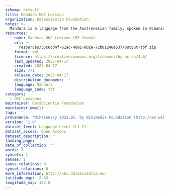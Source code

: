 ```yaml
---
schema: default
title: Mandara UKC Lexicon
organization: DataScientia Foundation
notes: >-
  Mandara is a language from the Austronesian family, spoken in Oceania. The UKC Lexicon of Mandara is represented as a lexico-semantic network. It consists of words, word senses, synsets, as well as sense-level and synset-level relationships.
resources:
  - name: Mandara UKC Lexicon LMF format
    url: >-
      resources/36c6cd4f-61ac-4691-802e-72b01240e537/output-tbf.zip
    format: xml
    license: https://creativecommons.org/licenses/by-nc-sa/4.0/
    last_updated: 2023-04-17
    created: 2023-04-17
    size: 771
    release_date: 2023-04-17
    distribution_document: ''
    language: Mandara
    language_code: tbf
category:
  - UKC Lexicons
maintainer: DataScientia Foundation
maintainer_email: ''
tags: ''
provenance: 'Wiktionary 2022.01. by Wikimedia Foundation (http://en.wiktionary.org); Princeton WordNet 2.1 by Princeton University (https://wordnet.princeton.edu)'
version: '1.0'
dataset_level: Language Level (L1-2)
dataset_access: Open Access
dataset_description: ''
landing_page: ''
date_of_collection: ''
words: 1
synsets: 1
senses: 1
sense_relations: 0
synset_relations: 0
more_information: http://ukc.datascientia.eu/
latitude_map: -2.83
longitude_map: 152.0
---
```

